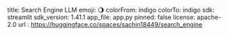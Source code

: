 title: Search Engine LLM
emoji: 🌖
colorFrom: indigo
colorTo: indigo
sdk: streamlit
sdk_version: 1.41.1
app_file: app.py
pinned: false
license: apache-2.0
url : https://huggingface.co/spaces/sachin18449/search_engine
